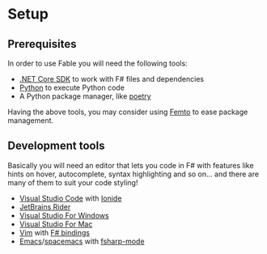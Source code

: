 # Setup

## Prerequisites

In order to use Fable you will need the following tools:

- [.NET Core SDK](https://dotnet.microsoft.com/) to work with F# files and dependencies
- [Python](https://python.org/) to execute Python code
- A Python package manager, like [poetry](https://python-poetry.org/)

Having the above tools, you may consider using [Femto](https://fable.io/blog/2019/2019-06-29-Introducing-Femto.html) to
ease package management.

## Development tools

Basically you will need an editor that lets you code in F# with features like hints on hover, autocomplete, syntax
highlighting and so on... and there are many of them to suit your code styling!

- [Visual Studio Code](https://code.visualstudio.com/) with [Ionide](http://ionide.io/)
- [JetBrains Rider](https://www.jetbrains.com/rider/)
- [Visual Studio For Windows](https://visualstudio.microsoft.com/)
- [Visual Studio For Mac](https://visualstudio.microsoft.com/vs/mac/)
- [Vim](https://www.vim.org/) with [F# bindings](https://github.com/fsharp/vim-fsharp)
- [Emacs](https://www.gnu.org/software/emacs/)/[spacemacs](http://spacemacs.org/) with
  [fsharp-mode](https://github.com/fsharp/emacs-fsharp-mode)
